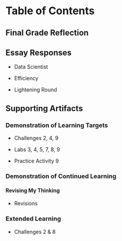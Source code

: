 # Table of Contents

## Final Grade Reflection

## Essay Responses

-   Data Scientist

-   Efficiency

-   Lightening Round

## Supporting Artifacts

### Demonstration of Learning Targets

-   Challenges 2, 4, 9

-   Labs 3, 4, 5, 7, 8, 9

-   Practice Activity 9

### Demonstration of Continued Learning

#### Revising My Thinking

-   Revisions

### Extended Learning

-   Challenges 2 & 8
